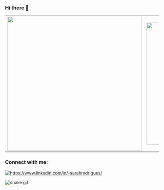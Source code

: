 ### Hi there 👋

<!--
**sarah-rfs/sarah-rfs** is a ✨ _special_ ✨ repository because its `README.md` (this file) appears on your GitHub profile.

Here are some ideas to get you started:

- 🔭 I’m currently working on ...
- 🌱 I’m currently learning ...
- 👯 I’m looking to collaborate on ...
- 🤔 I’m looking for help with ...
- 💬 Ask me about ...
- 📫 How to reach me: ...
- 😄 Pronouns: ...
- ⚡ Fun fact: ...
-->

<center>
    <table align="center">
      <tr>
          <td>
              <img width="440px" align="center" src="https://github-readme-stats.vercel.app/api?username= sarah-rfs&show_icons=true&theme=tokyonight&count_private=true&hide_border=true" />
          </td>
          <td>
              <img width="400px" align="center" src="https://github-readme-stats.vercel.app/api/top-langs/?username= sarah-rfs&show_icons=true&theme=tokyonight&hide=ShaderLab&layout=compact&count_private=true&hide_border=true" />               </td>
      </tr>  
    </table>
</center>

<h3 align="left">Connect with me:</h3>
<p align="left">
<a href="https://www.linkedin.com/in/-sarahrodrigues/" target="_blank"><img align="center" src="https://img.icons8.com/external-justicon-lineal-color-justicon/64/000000/external-linkedin-social-media-justicon-lineal-color-justicon.png" alt="https://www.linkedin.com/in/-sarahrodrigues/"/></a>
</p>

![snake gif](https://github.com/sarah-rfs/sarah-rfs/blob/output/github-contribution-grid-snake.gif)
